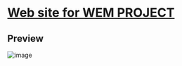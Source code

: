 # [Web site for WEM PROJECT](https://github.com/billyboy35/WebErpMesv2)

## Preview

![image](https://github.com/billyboy35/WebErpMesv2_web_site/assets/75578469/3ae74699-0988-45bb-a1c5-ade3ade53287)


